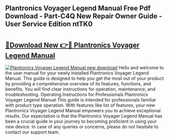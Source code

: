 ## Plantronics Voyager Legend Manual Free Pdf Download - Part-C4Q New Repair Owner Guide - User Service Edition ntTK0

# <h2><a href="http://cf2269.oget.top/?id=Plantronics+Voyager+Legend+Manual">🔗Download New 👉🔴 Plantronics Voyager Legend Manual</a></h2>

[![Plantronics Voyager Legend Manual new download](https://i.imgur.com/5g1atiW.png)](http://cf2269.oget.top/?id=Plantronics+Voyager+Legend+Manual)
Hello and welcome to the user manual for your newly installed Plantronics Voyager Legend Manual. This guide is designed to help you get the most out of your product by providing a comprehensive overview of its features, functions, and benefits. You will find clear instructions for operation, maintenance, and troubleshooting. Operating Instructions for Professionals Plantronics Voyager Legend Manual This guide is intended for professionals familiar with product type operation. With features like list of features, your new Plantronics Voyager Legend Manual empowers you to achieve exceptional results. Our expectation is that the Plantronics Voyager Legend Manual has been a crucial guide in your journey to becoming proficient in using your new device. In case of any queries or concerns, please do not hesitate to contact our support team.
